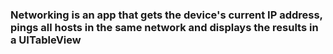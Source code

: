 ### Networking is an app that gets the device's current IP address, pings all hosts in the same network and displays the results in a UITableView 
